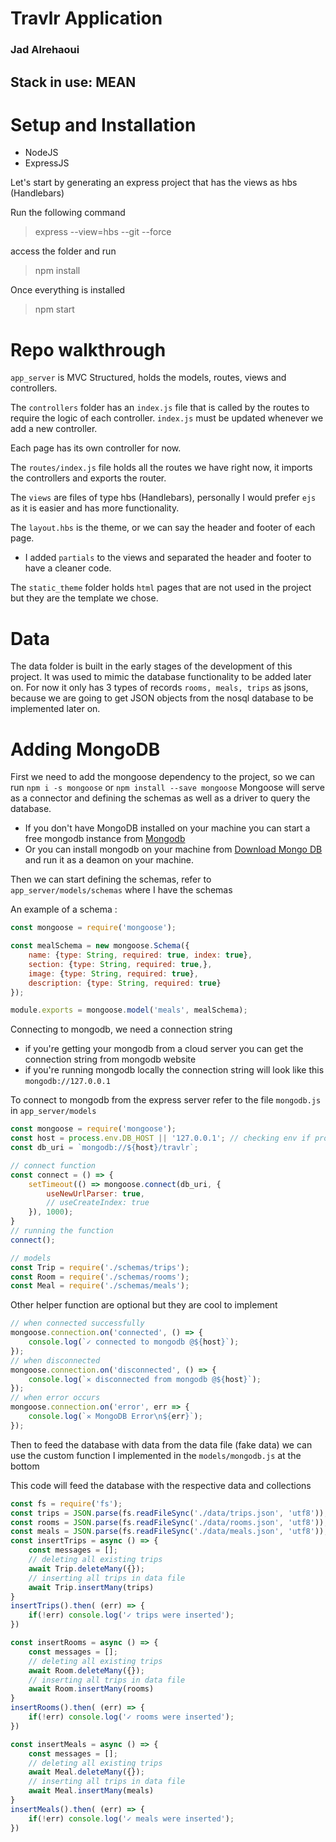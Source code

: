 # Travlr Application
### Jad Alrehaoui

## Stack in use: MEAN

# Setup and Installation

- NodeJS
- ExpressJS

Let's start by generating an express project that has the views as hbs (Handlebars)

Run the following command
> express --view=hbs --git --force <folder-name>

access the folder and run 
>npm install

Once everything is installed 
> npm start

# Repo walkthrough

```app_server``` is MVC Structured, holds the models, routes, views and controllers. 

The ```controllers``` folder has an ```index.js``` file that is called by the routes to require the logic of each controller. ```index.js``` must be updated whenever we add a new controller. 

Each page has its own controller for now. 

The ```routes/index.js``` file holds all the routes we have right now, it imports the controllers and exports the router.

The ```views``` are files of type hbs (Handlebars), personally I would prefer ```ejs``` as it is easier and has more functionality. 

The ```layout.hbs``` is the theme, or we can say the header and footer of each page.
* I added ```partials``` to the views and separated the header and footer to have a cleaner code.

The ```static_theme``` folder holds ```html``` pages that are not used in the project but they are the template we chose. 

# Data
The data folder is built in the early stages of the development of this project. It was used to mimic the database functionality to be added later on. 
For now it only has 3 types of records ```rooms, meals, trips``` as jsons, because we are going to get JSON objects from the nosql database to be implemented later on. 

# Adding MongoDB 
First we need to add the mongoose dependency to the project, so we can run ```npm i -s mongoose``` or ```npm install --save mongoose```
Mongoose will serve as a connector and defining the schemas as well as a driver to query the database.
- If you don't have MongoDB installed on your machine you can start a free mongodb instance from [Mongodb](mongodb.com)
- Or you can install mongodb on your machine from [Download Mongo DB](https://www.mongodb.com/try/download/community-kubernetes-operator) and run it as a deamon on your machine.

Then we can start defining the schemas, refer to ```app_server/models/schemas``` where I have the schemas

An example of a schema :
````js
const mongoose = require('mongoose');

const mealSchema = new mongoose.Schema({
    name: {type: String, required: true, index: true},
    section: {type: String, required: true,},
    image: {type: String, required: true},
    description: {type: String, required: true}
});

module.exports = mongoose.model('meals', mealSchema);
````

Connecting to mongodb, we need a connection string
- if you're getting your mongodb from a cloud server you can get the connection string from mongodb website
- if you're running mongodb locally the connection string will look like this ```mongodb://127.0.0.1```

To connect to mongodb from the express server refer to the file ```mongodb.js``` in ```app_server/models```
````js
const mongoose = require('mongoose');
const host = process.env.DB_HOST || '127.0.0.1'; // checking env if production || dev
const db_uri = `mongodb://${host}/travlr`;

// connect function
const connect = () => {
    setTimeout(() => mongoose.connect(db_uri, {
        useNewUrlParser: true,
        // useCreateIndex: true
    }), 1000);
}
// running the function
connect();

// models
const Trip = require('./schemas/trips');
const Room = require('./schemas/rooms');
const Meal = require('./schemas/meals');


````

Other helper function are optional but they are cool to implement

````js
// when connected successfully
mongoose.connection.on('connected', () => {
    console.log(`✓ connected to mongodb @${host}`);
});
// when disconnected
mongoose.connection.on('disconnected', () => {
    console.log(`✕ disconnected from mongodb @${host}`);
});
// when error occurs
mongoose.connection.on('error', err => {
    console.log(`✕ MongoDB Error\n${err}`);
});
````

Then to feed the database with data from the data file (fake data) we can use the custom function I implemented in the ```models/mongodb.js``` at the bottom

This code will feed the database with the respective data and collections

````js
const fs = require('fs');
const trips = JSON.parse(fs.readFileSync('./data/trips.json', 'utf8'));
const rooms = JSON.parse(fs.readFileSync('./data/rooms.json', 'utf8'));
const meals = JSON.parse(fs.readFileSync('./data/meals.json', 'utf8'));
const insertTrips = async () => {
    const messages = [];
    // deleting all existing trips
    await Trip.deleteMany({});
    // inserting all trips in data file
    await Trip.insertMany(trips)
}
insertTrips().then( (err) => {
    if(!err) console.log('✓ trips were inserted');
})

const insertRooms = async () => {
    const messages = [];
    // deleting all existing trips
    await Room.deleteMany({});
    // inserting all trips in data file
    await Room.insertMany(rooms)
}
insertRooms().then( (err) => {
    if(!err) console.log('✓ rooms were inserted');
})

const insertMeals = async () => {
    const messages = [];
    // deleting all existing trips
    await Meal.deleteMany({});
    // inserting all trips in data file
    await Meal.insertMany(meals)
}
insertMeals().then( (err) => {
    if(!err) console.log('✓ meals were inserted');
})
````


 
